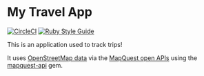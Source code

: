 # My Travel App

[![CircleCI](https://circleci.com/gh/clettenberg/travel/tree/master.svg?style=svg&circle-token=5259f5f3a1b81fe3b88e7304068f33f57a108b65)](https://circleci.com/gh/clettenberg/travel/tree/master)
[![Ruby Style Guide](https://img.shields.io/badge/code_style-standard-brightgreen.svg)](https://github.com/testdouble/standard)

This is an application used to track trips!

It uses [OpenStreetMap data](https://www.openstreetmap.org) via the [MapQuest open APIs](https://developer.mapquest.com/documentation/open/geocoding-api/) using the [mapquest-api](https://github.com/clettenberg/mapquest-api) gem.
